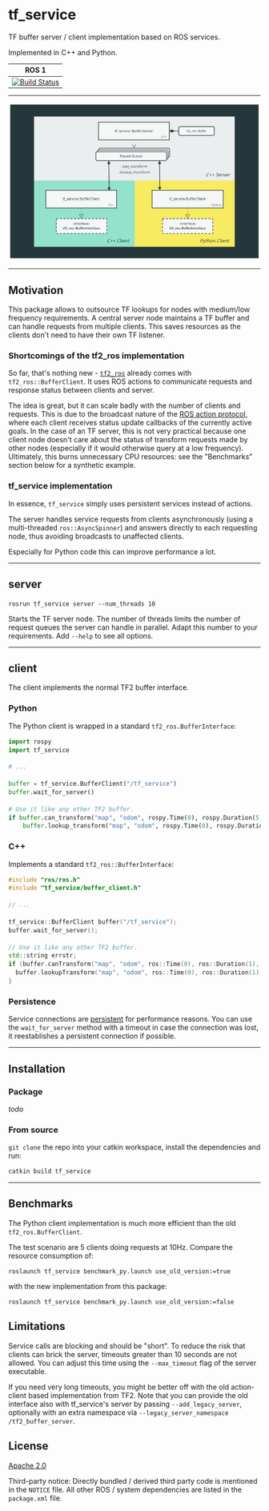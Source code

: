 # tf_service

TF buffer server / client implementation based on ROS services.

Implemented in C++ and Python.

| ROS 1 |
| :---: |
| [![Build Status](https://github.com/magazino/tf_service/actions/workflows/main.yml/badge.svg)](https://github.com/magazino/tf_service/actions) |

---

![diagram](diagram.png)

---

## Motivation

This package allows to outsource TF lookups for nodes with medium/low frequency requirements.
A central server node maintains a TF buffer and can handle requests from multiple clients.
This saves resources as the clients don't need to have their own TF listener.

### Shortcomings of the tf2_ros implementation

So far, that's nothing new - [`tf2_ros`](https://github.com/ros/geometry2) already comes with `tf2_ros::BufferClient`.
It uses ROS actions to communicate requests and response status between clients and server.

The idea is great, but it can scale badly with the number of clients and requests.
This is due to the broadcast nature of the [ROS action protocol](http://wiki.ros.org/actionlib/DetailedDescription#Action_Interface_.26_Transport_Layer), where each client receives status update callbacks of the currently active goals.
In the case of an TF server, this is not very practical because one client node doesn't care about the status of transform requests made by other nodes (especially if it would otherwise query at a low frequency).
Ultimately, this burns unnecessary CPU resources: see the "Benchmarks" section below for a synthetic example.

### tf_service implementation

In essence, `tf_service` simply uses persistent services instead of actions.

The server handles service requests from clients asynchronously (using a multi-threaded `ros::AsyncSpinner`) and answers directly to each requesting node, thus avoiding broadcasts to unaffected clients.

Especially for Python code this can improve performance a lot.

---
## server

```
rosrun tf_service server --num_threads 10
```

Starts the TF server node. The number of threads limits the number of request queues the server can handle in parallel.
Adapt this number to your requirements. Add `--help` to see all options.

---
## client

The client implements the normal TF2 buffer interface.

### Python

The Python client is wrapped in a standard `tf2_ros.BufferInterface`:

```python
import rospy                                                         
import tf_service

# ...

buffer = tf_service.BufferClient("/tf_service")
buffer.wait_for_server()

# Use it like any other TF2 buffer.
if buffer.can_transform("map", "odom", rospy.Time(0), rospy.Duration(5)):
    buffer.lookup_transform("map", "odom", rospy.Time(0), rospy.Duration(1))
```

### C++

Implements a standard `tf2_ros::BufferInterface`:

```cpp
#include "ros/ros.h"
#include "tf_service/buffer_client.h"

// ...

tf_service::BufferClient buffer("/tf_service");
buffer.wait_for_server();

// Use it like any other TF2 buffer.
std::string errstr;
if (buffer.canTransform("map", "odom", ros::Time(0), ros::Duration(1), &errstr)) {
  buffer.lookupTransform("map", "odom", ros::Time(0), ros::Duration(1));
}
```

### Persistence

Service connections are [persistent](http://wiki.ros.org/roscpp/Overview/Services#Persistent_Connections) for performance reasons.
You can use the `wait_for_server` method with a timeout in case the connection was lost, it reestablishes a persistent connection if possible.

---
## Installation

### Package

*todo*

### From source

`git clone` the repo into your catkin workspace, install the dependencies and run:

```bash
catkin build tf_service
```

---
## Benchmarks

The Python client implementation is much more efficient than the old `tf2_ros.BufferClient`.

The test scenario are 5 clients doing requests at 10Hz. Compare the resource consumption of:
```
roslaunch tf_service benchmark_py.launch use_old_version:=true
```
with the new implementation from this package:
```
roslaunch tf_service benchmark_py.launch use_old_version:=false
```

## Limitations

Service calls are blocking and should be "short".
To reduce the risk that clients can brick the server, timeouts greater than 10 seconds are not allowed.
You can adjust this time using the `--max_timeout` flag of the server executable.

If you need very long timeouts, you might be better off with the old action-client based implementation from TF2.
Note that you can provide the old interface also with tf_service's server by passing `--add_legacy_server`,
optionally with an extra namespace via `--legacy_server_namespace /tf2_buffer_server`.

## License

[Apache 2.0](https://www.apache.org/licenses/LICENSE-2.0)

Third-party notice:
Directly bundled / derived third party code is mentioned in the `NOTICE` file.
All other ROS / system dependencies are listed in the `package.xml` file.
